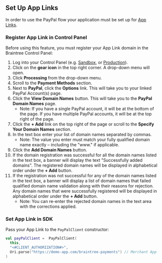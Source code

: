 ## Set Up App Links

In order to use the PayPal flow your application must be set up for [App Links](https://developer.android.com/training/app-links?authuser=2).

### Register App Link in Control Panel

Before using this feature, you must register your App Link domain in the Braintree Control Panel:

1. Log into your Control Panel (e.g. [Sandbox](https://sandbox.braintreegateway.com/login), or [Production](https://www.braintreegateway.com/login)).
2. Click on the **gear icon** in the top right corner. A drop-down menu will open.
3. Click **Processing** from the drop-down menu.
4. Scroll to the **Payment Methods** section.
5. Next to **PayPal**, click the **Options** link. This will take you to your linked PayPal Account(s) page.
6. Click the **View Domain Names** button. This will take you to the **PayPal Domain Names** page. 
   - Note: If you have a single PayPal account, it will be at the bottom of the page. If you have multiple PayPal accounts, it will be at the top right of the page.
7. Click the **+ Add** link on the top right of the page or scroll to the **Specify Your Domain Names** section.
8. In the text box enter your list of domain names separated by commas. 
   - Note: The value you enter must match your fully qualified domain name exactly – including the "www." if applicable.
9. Click the **Add Domain Names** button.
10. If the domain registration was successful for all the domain names listed in the text box, a banner will display the text "Successfully added domains". The registered domain names will be displayed in alphabetical order under the **+ Add** button.
11. If the registration was not successful for any of the domain names listed in the text box, a banner will display a list of domain names that failed qualified domain name validation along with their reasons for rejection. Any domain names that were successfully registered will be displayed in alphabetical order under the **+ Add** button. 
    - Note: You can re-enter the rejected domain names in the text area with the corrections applied.

### Set App Link in SDK

Pass your App Link to the `PayPalClient` constructor:

```kotlin
val payPalClient =  PayPalClient(
  this, 
  "<#CLIENT_AUTHORIZATION#>",
  Uri.parse("https://demo-app.com/braintree-payments") // Merchant App Link
)
```